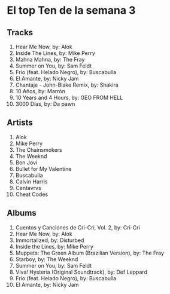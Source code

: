 # El top Ten de la semana 3

## Tracks
1. Hear Me Now, by: Alok
1. Inside The Lines, by: Mike Perry
1. Mahna Mahna, by: The Fray
1. Summer on You, by: Sam Feldt
1. Frío (feat. Helado Negro), by: Buscabulla
1. El Amante, by: Nicky Jam
1. Chantaje - John-Blake Remix, by: Shakira
1. 10 Años, by: Marrón
1. 10 Years and 4 Hours, by: GEO FROM HELL
1. 3000 Días, by: Da pawn

## Artists
1. Alok
1. Mike Perry
1. The Chainsmokers
1. The Weeknd
1. Bon Jovi
1. Bullet for My Valentine
1. Buscabulla
1. Calvin Harris
1. Centavrvs
1. Cheat Codes

## Albums
1. Cuentos y Canciones de Cri-Cri, Vol. 2, by: Cri-Cri
1. Hear Me Now, by: Alok
1. Immortalized, by: Disturbed
1. Inside the Lines, by: Mike Perry
1. Muppets: The Green Album (Brazilian Version), by: The Fray
1. Starboy, by: The Weeknd
1. Summer on You, by: Sam Feldt
1. Viva! Hysteria (Original Soundtrack), by: Def Leppard
1. Frío (feat. Helado Negro), by: Buscabulla
1. El Amante, by: Nicky Jam
